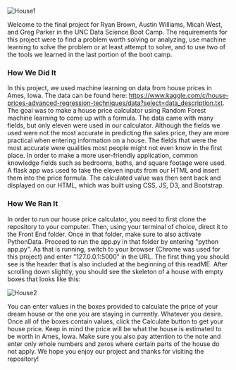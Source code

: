 ![House1](https://user-images.githubusercontent.com/74078757/123913251-fcae7b80-d94b-11eb-960b-76b76cdbc115.jpg)

Welcome to the final project for Ryan Brown, Austin Williams, Micah West, and Greg Parker in the UNC Data Science Boot Camp. The requirements for this project were to find a problem worth solving or analyzing, use machine learning to solve the problem or at least attempt to solve, and to use two of the tools we learned in the last portion of the boot camp.

### How We Did It

In this project, we used machine learning on data from house prices in Ames, Iowa. The data can be found here: https://www.kaggle.com/c/house-prices-advanced-regression-techniques/data?select=data_description.txt. The goal was to make a house price calculator using Random Forest machine learning to come up with a formula. The data came with many fields, but only eleven were used in our calculator. Although the fields we used were not the most accurate in predicting the sales price, they are more practical when entering information on a house. The fields that were the most accurate were qualities most people might not even know in the first place. In order to make a more user-friendly application, common knowledge fields such as bedrooms, baths, and square footage were used. A flask app was used to take the eleven inputs from our HTML and insert them into the price formula. The calculated value was then sent back and displayed on our HTML, which was built using CSS, JS, D3, and Bootstrap.

### How We Ran It

In order to run our house price calculator, you need to first clone the repository to your computer. Then, using your terminal of choice, direct it to the Front End folder. Once in that folder, make sure to also activate PythonData. Proceed to run the app.py in that folder by entering "python app.py". As that is running, switch to your browser (Chrome was used for this project) and enter "127.0.0.1:5000" in the URL. The first thing you should see is the header that is also included at the beginning of this readME. After scrolling down slightly, you should see the skeleton of a house with empty boxes that looks like this: 

![House2](https://user-images.githubusercontent.com/74078757/123917483-d808d280-d950-11eb-9e10-57e50b35e48a.jpg)

You can enter values in the boxes provided to calculate the price of your dream house or the one you are staying in currently. Whatever you desire. Once all of the boxes contain values, click the Calculate button to get your house price. Keep in mind the price will be what the house is estimated to be worth in Ames, Iowa. Make sure you also pay attention to the note and enter only whole numbers and zeros where certain parts of the house do not apply. We hope you enjoy our project and thanks for visiting the repository!
